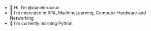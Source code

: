 - 👋 Hi, I’m @danielcraciun
- 👀 I’m interested in RPA, MachineLearning, Computer Hardware and Networking
- 🌱 I’m currently learning Python

<!---
danielcraciun/danielcraciun is a ✨ special ✨ repository because its `README.md` (this file) appears on your GitHub profile.
You can click the Preview link to take a look at your changes.
--->
